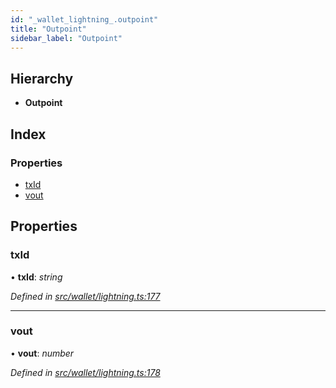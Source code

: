 ```yaml
---
id: "_wallet_lightning_.outpoint"
title: "Outpoint"
sidebar_label: "Outpoint"
---
```


## Hierarchy

* **Outpoint**

## Index

### Properties

* [txId](_wallet_lightning_.outpoint.md#txid)
* [vout](_wallet_lightning_.outpoint.md#vout)

## Properties

###  txId

• **txId**: *string*

*Defined in [src/wallet/lightning.ts:177](https://github.com/comit-network/comit-js-sdk/blob/a4cf34a/src/wallet/lightning.ts#L177)*

___

###  vout

• **vout**: *number*

*Defined in [src/wallet/lightning.ts:178](https://github.com/comit-network/comit-js-sdk/blob/a4cf34a/src/wallet/lightning.ts#L178)*
